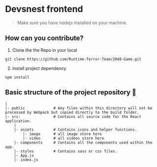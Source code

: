 # Devsnest frontend

> Make sure you have nodejs installed on your machine.

## How can you contribute?
1. Clone the the Repo in your local
```shell
git clone https://github.com/Runtime-Terror-Team/2048-Game.git
```
2. Install project dependency
```shell
npm install
```

## Basic structure of the project repository 📂

```terminal
|
|- public             # Any files within this directory will not be processed by Webpack but copied directly to the build folder.
|- src:               # Contains all source code for the React application.
    |
    |- assets         # Contains icons and helper functions.
        |- image      # all image store here
        |- video      # all videos store here  
    |- components     # Contains all the components used within the app.
    |- styles         # Contains sass or css files.
    |- App.js
    |- index.js
```


